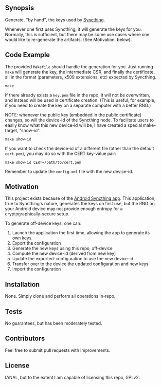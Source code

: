 ## Synopsis

Generate, "by hand", the keys used by [Syncthing](https://syncthing.net/).

Whenever one first uses Syncthing, it will generate the keys for you. Normally,
this is sufficient, but there may be some use cases where one would like to
re-generate the artifacts. (See Motivation, below).

## Code Example

The provided `Makefile` should handle the generation for you. Just running
`make` will generate the key, the intermediate CSR, and finally the
certificate, all in the format (parameters, x509 extensions, etc) expected by
Syncthing.

```
make
```

If there already exists a `key.pem` file in the repo, it will not be
overwritten, and instead will be used in certificate creation. (This is useful,
for example, if you need to create the key on a separate computer with a better
RNG.)

NOTE: whenever the public key (embedded in the public certificate) changes, so
will the device-id of the Syncthing node. To facilitate users to easily know
what this new device-id will be, I have created a special make-target,
"show-id".

```
make show-id
```

If you want to check the device-id of a different file (other than the default
`cert.pem`), you may do so with the CERT key-value pair:

```
make show-id CERT=/path/to/cert.pem
```

Remember to update the `config.xml` file with the new device-id.

## Motivation

This project exists because of the [Android Syncthing app](https://play.google.com/store/apps/details?id=com.nutomic.syncthingandroid&hl=en).
This application, true to Syncthing's nature, generates the keys on first use,
but the RNG on your Android device may not provide enough entropy for a
cryptographically-secure setup.

To generate off-device keys, one can:

1. Launch the application the first time, allowing the app to generate its own keys.
2. Export the configuration
3. Generate the new keys using this repo, off-device
4. Compute the new device-id (derived from new key)
5. Update the exported-configuration to use the new device-id
6. Transfer over to the device the updated configuration and new keys
7. Import the configuration

## Installation

None. Simply clone and perform all operations in-repo.

## Tests

No guarantees, but has been moderately tested.

## Contributors

Feel free to submit pull requests with improvements.

## License

IANAL, but to the extent I am capable of licensing this repo, GPLv2.
